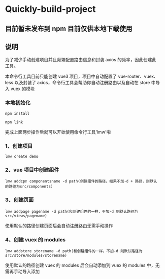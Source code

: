 # Quickly-build-project

## 目前暂未发布到 npm 目前仅供本地下载使用

## 说明

为了减少手动创建项目并且频繁配置路由信息和封装 axios 的频率，因此创建此工具。

本命令行工具目前只能创建 vue3 项目，项目中自动配置了 vue-router、vuex、less 以及封装了 axios，命令行工具会帮助你自动注册路由以及自动在 store 中导入 vuex 的模块

### 本地初始化

```
npm install
```

```
npm link
```

完成上面两步操作后就可以开始使用命令行工具'lmw'啦

### 1、创建项目

```
lmw create demo
```

### 2、vue 项目中创建组件

```
lmw addcpn componentsname -d path(创建组件的路径，如果不加-d + 路径，则默认的路径为src/components)
```

### 3、创建页面

```
lmw addpage pagename -d path(和创建组件的一样，不加-d 则默认路径为 src/views/pagename)
```

使用默认的路径创建页面后会自动注册路由无需手动操作

### 4、创建 vuex 的 modules

```
lmw addstore storename -d path(和创建组件的一样，不加-d 则默认路径为 src/store/modules/storename)
```

使用默认的路径创建 vuex 的 modules 后会自动添加到 vuex 的 modules 中，无需再手动导入添加
